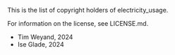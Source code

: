 This is the list of copyright holders of electricity_usage.

For information on the license, see LICENSE.md.


* Tim Weyand, 2024
* Ise Glade, 2024
